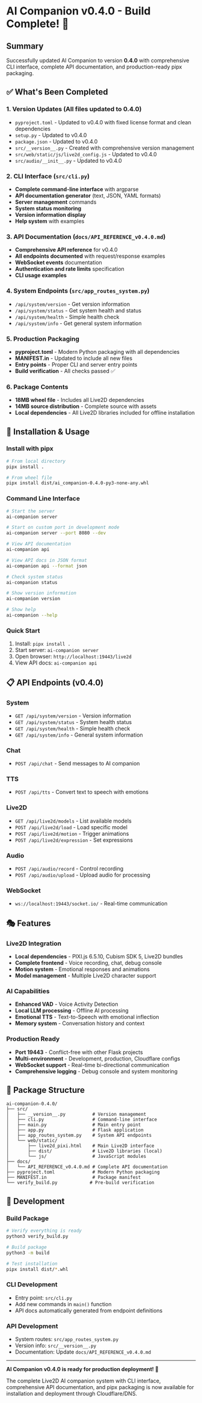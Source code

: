# AI Companion v0.4.0 - Build Complete! 🎉

## Summary

Successfully updated AI Companion to version **0.4.0** with comprehensive CLI interface, complete API documentation, and production-ready pipx packaging.

## ✅ What's Been Completed

### 1. Version Updates (All files updated to 0.4.0)
- `pyproject.toml` - Updated to v0.4.0 with fixed license format and clean dependencies
- `setup.py` - Updated to v0.4.0  
- `package.json` - Updated to v0.4.0
- `src/__version__.py` - Created with comprehensive version management
- `src/web/static/js/live2d_config.js` - Updated to v0.4.0
- `src/audio/__init__.py` - Updated to v0.4.0

### 2. CLI Interface (`src/cli.py`)
- **Complete command-line interface** with argparse
- **API documentation generator** (text, JSON, YAML formats)
- **Server management** commands
- **System status monitoring**
- **Version information display**
- **Help system** with examples

### 3. API Documentation (`docs/API_REFERENCE_v0.4.0.md`)
- **Comprehensive API reference** for v0.4.0
- **All endpoints documented** with request/response examples
- **WebSocket events** documentation
- **Authentication and rate limits** specification
- **CLI usage examples**

### 4. System Endpoints (`src/app_routes_system.py`)
- `/api/system/version` - Get version information
- `/api/system/status` - Get system health and status
- `/api/system/health` - Simple health check
- `/api/system/info` - Get general system information

### 5. Production Packaging
- **pyproject.toml** - Modern Python packaging with all dependencies
- **MANIFEST.in** - Updated to include all new files
- **Entry points** - Proper CLI and server entry points
- **Build verification** - All checks passed ✅

### 6. Package Contents
- **18MB wheel file** - Includes all Live2D dependencies
- **14MB source distribution** - Complete source with assets
- **Local dependencies** - All Live2D libraries included for offline installation

## 🚀 Installation & Usage

### Install with pipx
```bash
# From local directory
pipx install .

# From wheel file  
pipx install dist/ai_companion-0.4.0-py3-none-any.whl
```

### Command Line Interface
```bash
# Start the server
ai-companion server

# Start on custom port in development mode
ai-companion server --port 8080 --dev

# View API documentation
ai-companion api

# View API docs in JSON format
ai-companion api --format json

# Check system status
ai-companion status

# Show version information
ai-companion version

# Show help
ai-companion --help
```

### Quick Start
1. Install: `pipx install .`
2. Start server: `ai-companion server`  
3. Open browser: `http://localhost:19443/live2d`
4. View API docs: `ai-companion api`

## 📋 API Endpoints (v0.4.0)

### System
- `GET /api/system/version` - Version information
- `GET /api/system/status` - System health status
- `GET /api/system/health` - Simple health check
- `GET /api/system/info` - General system information

### Chat
- `POST /api/chat` - Send messages to AI companion

### TTS  
- `POST /api/tts` - Convert text to speech with emotions

### Live2D
- `GET /api/live2d/models` - List available models
- `POST /api/live2d/load` - Load specific model
- `POST /api/live2d/motion` - Trigger animations
- `POST /api/live2d/expression` - Set expressions

### Audio
- `POST /api/audio/record` - Control recording
- `POST /api/audio/upload` - Upload audio for processing

### WebSocket
- `ws://localhost:19443/socket.io/` - Real-time communication

## 🎭 Features

### Live2D Integration
- **Local dependencies** - PIXI.js 6.5.10, Cubism SDK 5, Live2D bundles
- **Complete frontend** - Voice recording, chat, debug console
- **Motion system** - Emotional responses and animations
- **Model management** - Multiple Live2D character support

### AI Capabilities  
- **Enhanced VAD** - Voice Activity Detection
- **Local LLM processing** - Offline AI processing
- **Emotional TTS** - Text-to-Speech with emotional inflection
- **Memory system** - Conversation history and context

### Production Ready
- **Port 19443** - Conflict-free with other Flask projects
- **Multi-environment** - Development, production, Cloudflare configs
- **WebSocket support** - Real-time bi-directional communication
- **Comprehensive logging** - Debug console and system monitoring

## 📁 Package Structure
```
ai-companion-0.4.0/
├── src/
│   ├── __version__.py          # Version management
│   ├── cli.py                  # Command-line interface  
│   ├── main.py                 # Main entry point
│   ├── app.py                  # Flask application
│   ├── app_routes_system.py    # System API endpoints
│   └── web/static/
│       ├── live2d_pixi.html    # Main Live2D interface
│       ├── dist/               # Live2D libraries (local)
│       └── js/                 # JavaScript modules
├── docs/
│   └── API_REFERENCE_v0.4.0.md # Complete API documentation
├── pyproject.toml              # Modern Python packaging
├── MANIFEST.in                 # Package manifest
└── verify_build.py            # Pre-build verification
```

## 🔧 Development

### Build Package
```bash
# Verify everything is ready
python3 verify_build.py

# Build package
python3 -m build

# Test installation
pipx install dist/*.whl
```

### CLI Development
- Entry point: `src/cli.py`
- Add new commands in `main()` function
- API docs automatically generated from endpoint definitions

### API Development  
- System routes: `src/app_routes_system.py`
- Version info: `src/__version__.py`
- Documentation: Update `docs/API_REFERENCE_v0.4.0.md`

---

**AI Companion v0.4.0 is ready for production deployment! 🚀**

The complete Live2D AI companion system with CLI interface, comprehensive API documentation, and pipx packaging is now available for installation and deployment through Cloudflare/DNS.
